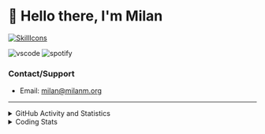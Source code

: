 # 👋 Hello there, I'm Milan
[![SkillIcons](https://skillicons.dev/icons?i=js,ts,nextjs,tailwind,html,go,bash,git,nginx,prisma,kubernetes,docker,linux)](https://skillicons.dev)

![vscode](https://nocache.advaith.workers.dev?url=https://img.shields.io/endpoint?url=https://dev.discordprofiles.me/api/badge/vscode/423203831971708958)
![spotify](https://nocache.advaith.workers.dev/?url=https://img.shields.io/endpoint?url=https://milanm.org/api/spotify/shields&cacheSeconds=10)

### Contact/Support

- Email: [milan@milanm.org](mailto:milan@milanm.org)
 
---
 
<details>
  <summary>GitHub Activity and Statistics</summary>
  <img src="/github-metrics.svg" />
</details>
<details>
  <summary>Coding Stats</summary>
  <!--START_SECTION:waka-->

```txt
TypeScript    15 hrs 16 mins  ████████████████████████░   95.74 %
Python        32 mins         █░░░░░░░░░░░░░░░░░░░░░░░░   03.39 %
JSON          4 mins          ░░░░░░░░░░░░░░░░░░░░░░░░░   00.44 %
Prisma        1 min           ░░░░░░░░░░░░░░░░░░░░░░░░░   00.16 %
JavaScript    1 min           ░░░░░░░░░░░░░░░░░░░░░░░░░   00.12 %
```

<!--END_SECTION:waka-->
</details>
